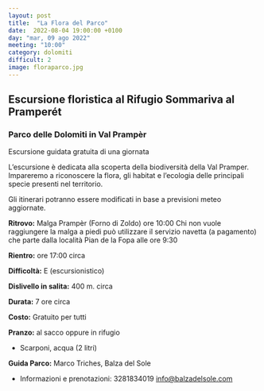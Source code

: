 ```yaml
---
layout: post
title:  "La Flora del Parco"
date:  2022-08-04 19:00:00 +0100
day: "mar, 09 ago 2022"
meeting: "10:00"
category: dolomiti 
difficult: 2
image: floraparco.jpg
---
```


## Escursione floristica al Rifugio Sommariva al Pramperét
### Parco delle Dolomiti in Val Prampèr 

Escursione guidata gratuita di una giornata

L’escursione è dedicata alla scoperta della biodiversità della Val Pramper. Impareremo a riconoscere la flora, gli habitat e l’ecologia delle principali specie presenti nel territorio.

Gli itinerari potranno essere modificati in base a previsioni meteo aggiornate.

**Ritrovo:** Malga Prampèr (Forno di Zoldo) ore 10:00
Chi non vuole raggiungere la malga a piedi può utilizzare il servizio navetta (a pagamento) che parte dalla località Pian de la Fopa alle ore 9:30

**Rientro:** ore 17:00 circa 

**Difficoltà:** E (escursionistico)

**Dislivello in salita:**  400 m. circa

**Durata:** 7 ore circa

**Costo:** Gratuito per tutti

**Pranzo:** al sacco oppure in rifugio

+ Scarponi, acqua (2 litri)  

**Guida Parco:** Marco Triches, Balza del Sole
* Informazioni e prenotazioni: 3281834019 info@balzadelsole.com 


